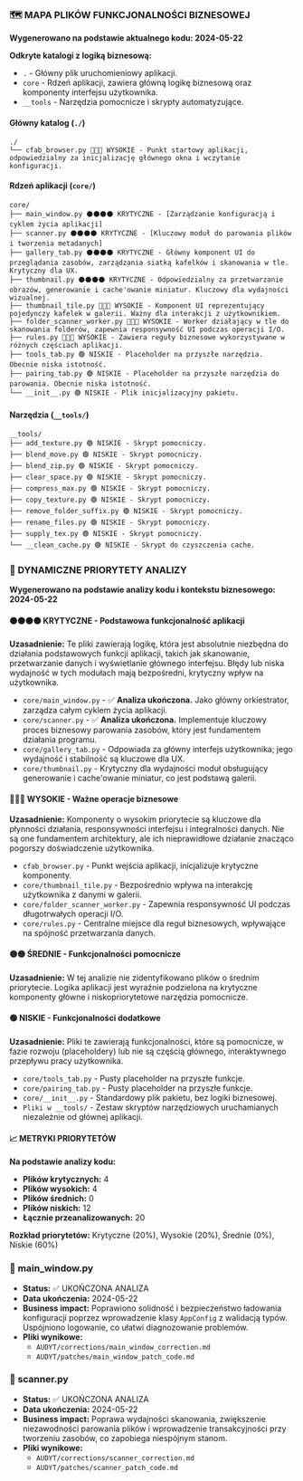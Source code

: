 ### 🗺️ MAPA PLIKÓW FUNKCJONALNOŚCI BIZNESOWEJ

**Wygenerowano na podstawie aktualnego kodu: 2024-05-22**

**Odkryte katalogi z logiką biznesową:**

- `.` - Główny plik uruchomieniowy aplikacji.
- `core` - Rdzeń aplikacji, zawiera główną logikę biznesową oraz komponenty interfejsu użytkownika.
- `__tools` - Narzędzia pomocnicze i skrypty automatyzujące.

#### **Główny katalog** (`./`)

```
./
└── cfab_browser.py 🔴🔴🔴 WYSOKIE - Punkt startowy aplikacji, odpowiedzialny za inicjalizację głównego okna i wczytanie konfiguracji.
```

#### **Rdzeń aplikacji** (`core/`)

```
core/
├── main_window.py ⚫⚫⚫⚫ KRYTYCZNE - [Zarządzanie konfiguracją i cyklem życia aplikacji]
├── scanner.py ⚫⚫⚫⚫ KRYTYCZNE - [Kluczowy moduł do parowania plików i tworzenia metadanych]
├── gallery_tab.py ⚫⚫⚫⚫ KRYTYCZNE - Główny komponent UI do przeglądania zasobów, zarządzania siatką kafelków i skanowania w tle. Krytyczny dla UX.
├── thumbnail.py ⚫⚫⚫⚫ KRYTYCZNE - Odpowiedzialny za przetwarzanie obrazów, generowanie i cache'owanie miniatur. Kluczowy dla wydajności wizualnej.
├── thumbnail_tile.py 🔴🔴🔴 WYSOKIE - Komponent UI reprezentujący pojedynczy kafelek w galerii. Ważny dla interakcji z użytkownikiem.
├── folder_scanner_worker.py 🔴🔴🔴 WYSOKIE - Worker działający w tle do skanowania folderów, zapewnia responsywność UI podczas operacji I/O.
├── rules.py 🔴🔴🔴 WYSOKIE - Zawiera reguły biznesowe wykorzystywane w różnych częściach aplikacji.
├── tools_tab.py 🟢 NISKIE - Placeholder na przyszłe narzędzia. Obecnie niska istotność.
├── pairing_tab.py 🟢 NISKIE - Placeholder na przyszłe narzędzia do parowania. Obecnie niska istotność.
└── __init__.py 🟢 NISKIE - Plik inicjalizacyjny pakietu.
```

#### **Narzędzia** (`__tools/`)

```
__tools/
├── add_texture.py 🟢 NISKIE - Skrypt pomocniczy.
├── blend_move.py 🟢 NISKIE - Skrypt pomocniczy.
├── blend_zip.py 🟢 NISKIE - Skrypt pomocniczy.
├── clear_space.py 🟢 NISKIE - Skrypt pomocniczy.
├── compress_max.py 🟢 NISKIE - Skrypt pomocniczy.
├── copy_texture.py 🟢 NISKIE - Skrypt pomocniczy.
├── remove_folder_suffix.py 🟢 NISKIE - Skrypt pomocniczy.
├── rename_files.py 🟢 NISKIE - Skrypt pomocniczy.
├── supply_tex.py 🟢 NISKIE - Skrypt pomocniczy.
└── __clean_cache.py 🟢 NISKIE - Skrypt do czyszczenia cache.
```

### 🎯 DYNAMICZNE PRIORYTETY ANALIZY

**Wygenerowano na podstawie analizy kodu i kontekstu biznesowego: 2024-05-22**

#### ⚫⚫⚫⚫ KRYTYCZNE - Podstawowa funkcjonalność aplikacji

**Uzasadnienie:** Te pliki zawierają logikę, która jest absolutnie niezbędna do działania podstawowych funkcji aplikacji, takich jak skanowanie, przetwarzanie danych i wyświetlanie głównego interfejsu. Błędy lub niska wydajność w tych modułach mają bezpośredni, krytyczny wpływ na użytkownika.

- `core/main_window.py` - ✅ **Analiza ukończona.** Jako główny orkiestrator, zarządza całym cyklem życia aplikacji.
- `core/scanner.py` - ✅ **Analiza ukończona.** Implementuje kluczowy proces biznesowy parowania zasobów, który jest fundamentem działania programu.
- `core/gallery_tab.py` - Odpowiada za główny interfejs użytkownika; jego wydajność i stabilność są kluczowe dla UX.
- `core/thumbnail.py` - Krytyczny dla wydajności moduł obsługujący generowanie i cache'owanie miniatur, co jest podstawą galerii.

#### 🔴🔴🔴 WYSOKIE - Ważne operacje biznesowe

**Uzasadnienie:** Komponenty o wysokim priorytecie są kluczowe dla płynności działania, responsywności interfejsu i integralności danych. Nie są one fundamentem architektury, ale ich nieprawidłowe działanie znacząco pogorszy doświadczenie użytkownika.

- `cfab_browser.py` - Punkt wejścia aplikacji, inicjalizuje krytyczne komponenty.
- `core/thumbnail_tile.py` - Bezpośrednio wpływa na interakcję użytkownika z danymi w galerii.
- `core/folder_scanner_worker.py` - Zapewnia responsywność UI podczas długotrwałych operacji I/O.
- `core/rules.py` - Centralne miejsce dla reguł biznesowych, wpływające na spójność przetwarzania danych.

#### 🟡🟡 ŚREDNIE - Funkcjonalności pomocnicze

**Uzasadnienie:** W tej analizie nie zidentyfikowano plików o średnim priorytecie. Logika aplikacji jest wyraźnie podzielona na krytyczne komponenty główne i niskopriorytetowe narzędzia pomocnicze.

#### 🟢 NISKIE - Funkcjonalności dodatkowe

**Uzasadnienie:** Pliki te zawierają funkcjonalności, które są pomocnicze, w fazie rozwoju (placeholdery) lub nie są częścią głównego, interaktywnego przepływu pracy użytkownika.

- `core/tools_tab.py` - Pusty placeholder na przyszłe funkcje.
- `core/pairing_tab.py` - Pusty placeholder na przyszłe funkcje.
- `core/__init__.py` - Standardowy plik pakietu, bez logiki biznesowej.
- `Pliki w __tools/` - Zestaw skryptów narzędziowych uruchamianych niezależnie od głównej aplikacji.

#### 📈 METRYKI PRIORYTETÓW

**Na podstawie analizy kodu:**

- **Plików krytycznych:** 4
- **Plików wysokich:** 4
- **Plików średnich:** 0
- **Plików niskich:** 12
- **Łącznie przeanalizowanych:** 20

**Rozkład priorytetów:** Krytyczne (20%), Wysokie (20%), Średnie (0%), Niskie (60%)

### 📄 main_window.py

- **Status:** ✅ UKOŃCZONA ANALIZA
- **Data ukończenia:** 2024-05-22
- **Business impact:** Poprawiono solidność i bezpieczeństwo ładowania konfiguracji poprzez wprowadzenie klasy `AppConfig` z walidacją typów. Uspójniono logowanie, co ułatwi diagnozowanie problemów.
- **Pliki wynikowe:**
  - `AUDYT/corrections/main_window_correction.md`
  - `AUDYT/patches/main_window_patch_code.md`

### 📄 scanner.py

- **Status:** ✅ UKOŃCZONA ANALIZA
- **Data ukończenia:** 2024-05-22
- **Business impact:** Poprawa wydajności skanowania, zwiększenie niezawodności parowania plików i wprowadzenie transakcyjności przy tworzeniu zasobów, co zapobiega niespójnym stanom.
- **Pliki wynikowe:**
  - `AUDYT/corrections/scanner_correction.md`
  - `AUDYT/patches/scanner_patch_code.md`
